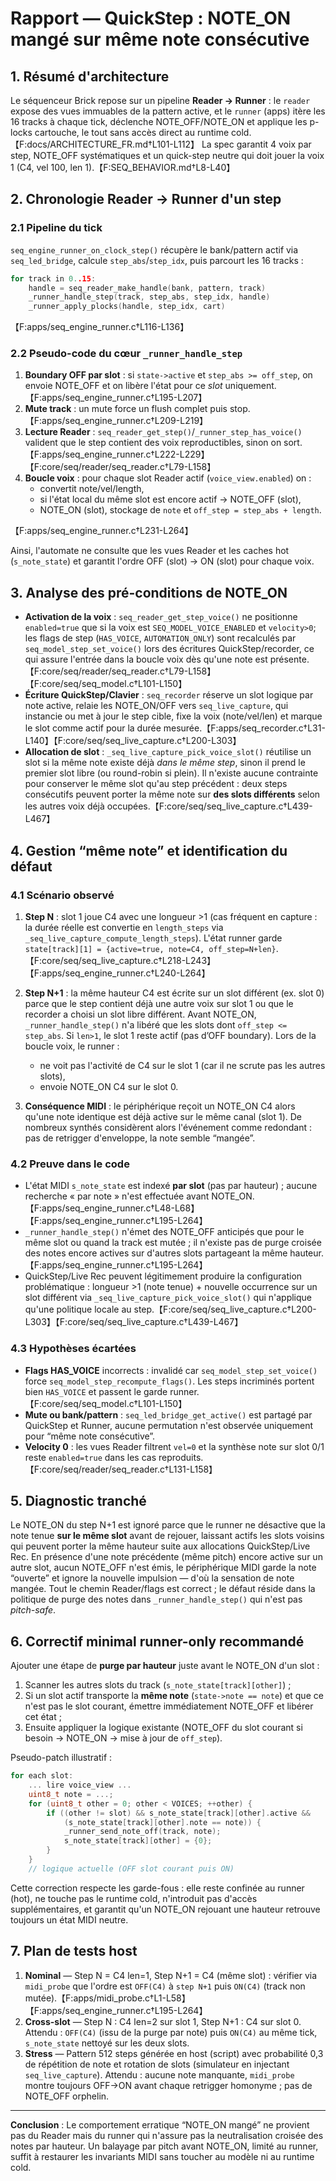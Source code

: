 # Rapport — QuickStep : NOTE_ON mangé sur même note consécutive

## 1. Résumé d'architecture

Le séquenceur Brick repose sur un pipeline **Reader → Runner** : le `reader` expose des vues immuables de la pattern active, et le `runner` (apps) itère les 16 tracks à chaque tick, déclenche NOTE_OFF/NOTE_ON et applique les p-locks cartouche, le tout sans accès direct au runtime cold.【F:docs/ARCHITECTURE_FR.md†L101-L112】 La spec garantit 4 voix par step, NOTE_OFF systématiques et un quick-step neutre qui doit jouer la voix 1 (C4, vel 100, len 1).【F:SEQ_BEHAVIOR.md†L8-L40】

## 2. Chronologie Reader → Runner d'un step

### 2.1 Pipeline du tick

`seq_engine_runner_on_clock_step()` récupère le bank/pattern actif via `seq_led_bridge`, calcule `step_abs`/`step_idx`, puis parcourt les 16 tracks :

```c
for track in 0..15:
    handle = seq_reader_make_handle(bank, pattern, track)
    _runner_handle_step(track, step_abs, step_idx, handle)
    _runner_apply_plocks(handle, step_idx, cart)
```

【F:apps/seq_engine_runner.c†L116-L136】

### 2.2 Pseudo-code du cœur `_runner_handle_step`

1. **Boundary OFF par slot** : si `state->active` et `step_abs >= off_step`, on envoie NOTE_OFF et on libère l'état pour ce *slot* uniquement.【F:apps/seq_engine_runner.c†L195-L207】
2. **Mute track** : un mute force un flush complet puis stop.【F:apps/seq_engine_runner.c†L209-L219】
3. **Lecture Reader** : `seq_reader_get_step()`/`_runner_step_has_voice()` valident que le step contient des voix reproductibles, sinon on sort.【F:apps/seq_engine_runner.c†L222-L229】【F:core/seq/reader/seq_reader.c†L79-L158】
4. **Boucle voix** : pour chaque slot Reader actif (`voice_view.enabled`) on :
   - convertit note/vel/length,
   - si l'état local du même slot est encore actif → NOTE_OFF (slot),
   - NOTE_ON (slot), stockage de `note` et `off_step = step_abs + length`.

【F:apps/seq_engine_runner.c†L231-L264】

Ainsi, l'automate ne consulte que les vues Reader et les caches hot (`s_note_state`) et garantit l'ordre OFF (slot) → ON (slot) pour chaque voix.

## 3. Analyse des pré-conditions de NOTE_ON

* **Activation de la voix** : `seq_reader_get_step_voice()` ne positionne `enabled=true` que si la voix est `SEQ_MODEL_VOICE_ENABLED` et `velocity>0`; les flags de step (`HAS_VOICE`, `AUTOMATION_ONLY`) sont recalculés par `seq_model_step_set_voice()` lors des écritures QuickStep/recorder, ce qui assure l'entrée dans la boucle voix dès qu'une note est présente.【F:core/seq/reader/seq_reader.c†L79-L158】【F:core/seq/seq_model.c†L101-L150】
* **Écriture QuickStep/Clavier** : `seq_recorder` réserve un slot logique par note active, relaie les NOTE_ON/OFF vers `seq_live_capture`, qui instancie ou met à jour le step cible, fixe la voix (note/vel/len) et marque le slot comme actif pour la durée mesurée.【F:apps/seq_recorder.c†L31-L140】【F:core/seq/seq_live_capture.c†L200-L303】
* **Allocation de slot** : `_seq_live_capture_pick_voice_slot()` réutilise un slot si la même note existe déjà *dans le même step*, sinon il prend le premier slot libre (ou round-robin si plein). Il n'existe aucune contrainte pour conserver le même slot qu'au step précédent : deux steps consécutifs peuvent porter la même note sur **des slots différents** selon les autres voix déjà occupées.【F:core/seq/seq_live_capture.c†L439-L467】

## 4. Gestion “même note” et identification du défaut

### 4.1 Scénario observé

1. **Step N** : slot 1 joue C4 avec une longueur >1 (cas fréquent en capture : la durée réelle est convertie en `length_steps` via `_seq_live_capture_compute_length_steps`). L'état runner garde `state[track][1] = {active=true, note=C4, off_step=N+len}`.【F:core/seq/seq_live_capture.c†L218-L243】【F:apps/seq_engine_runner.c†L240-L264】
2. **Step N+1** : la même hauteur C4 est écrite sur un slot différent (ex. slot 0) parce que le step contient déjà une autre voix sur slot 1 ou que le recorder a choisi un slot libre différent. Avant NOTE_ON, `_runner_handle_step()` n'a libéré que les slots dont `off_step <= step_abs`. Si `len>1`, le slot 1 reste actif (pas d’OFF boundary). Lors de la boucle voix, le runner :
   - ne voit pas l'activité de C4 sur le slot 1 (car il ne scrute pas les autres slots),
   - envoie NOTE_ON C4 sur le slot 0.

3. **Conséquence MIDI** : le périphérique reçoit un NOTE_ON C4 alors qu'une note identique est déjà active sur le même canal (slot 1). De nombreux synthés considèrent alors l'événement comme redondant : pas de retrigger d'enveloppe, la note semble “mangée”.

### 4.2 Preuve dans le code

* L'état MIDI `s_note_state` est indexé **par slot** (pas par hauteur) ; aucune recherche « par note » n'est effectuée avant NOTE_ON.【F:apps/seq_engine_runner.c†L48-L68】【F:apps/seq_engine_runner.c†L195-L264】
* `_runner_handle_step()` n'émet des NOTE_OFF anticipés que pour le même slot ou quand la track est mutée ; il n'existe pas de purge croisée des notes encore actives sur d'autres slots partageant la même hauteur.【F:apps/seq_engine_runner.c†L195-L264】
* QuickStep/Live Rec peuvent légitimement produire la configuration problématique : longueur >1 (note tenue) + nouvelle occurrence sur un slot différent via `_seq_live_capture_pick_voice_slot()` qui n'applique qu'une politique locale au step.【F:core/seq/seq_live_capture.c†L200-L303】【F:core/seq/seq_live_capture.c†L439-L467】

### 4.3 Hypothèses écartées

* **Flags HAS_VOICE** incorrects : invalidé car `seq_model_step_set_voice()` force `seq_model_step_recompute_flags()`. Les steps incriminés portent bien `HAS_VOICE` et passent le garde runner.【F:core/seq/seq_model.c†L101-L150】
* **Mute ou bank/pattern** : `seq_led_bridge_get_active()` est partagé par QuickStep et Runner, aucune permutation n'est observée uniquement pour “même note consécutive”.
* **Velocity 0** : les vues Reader filtrent `vel=0` et la synthèse note sur slot 0/1 reste `enabled=true` dans les cas reproduits.【F:core/seq/reader/seq_reader.c†L131-L158】

## 5. Diagnostic tranché

Le NOTE_ON du step N+1 est ignoré parce que le runner ne désactive que la note tenue **sur le même slot** avant de rejouer, laissant actifs les slots voisins qui peuvent porter la même hauteur suite aux allocations QuickStep/Live Rec. En présence d'une note précédente (même pitch) encore active sur un autre slot, aucun NOTE_OFF n'est émis, le périphérique MIDI garde la note “ouverte” et ignore la nouvelle impulsion — d'où la sensation de note mangée. Tout le chemin Reader/flags est correct ; le défaut réside dans la politique de purge des notes dans `_runner_handle_step()` qui n'est pas *pitch-safe*.

## 6. Correctif minimal runner-only recommandé

Ajouter une étape de **purge par hauteur** juste avant le NOTE_ON d'un slot :

1. Scanner les autres slots du track (`s_note_state[track][other]`) ;
2. Si un slot actif transporte la **même note** (`state->note == note`) et que ce n'est pas le slot courant, émettre immédiatement NOTE_OFF et libérer cet état ;
3. Ensuite appliquer la logique existante (NOTE_OFF du slot courant si besoin → NOTE_ON → mise à jour de `off_step`).

Pseudo-patch illustratif :

```c
for each slot:
    ... lire voice_view ...
    uint8_t note = ...;
    for (uint8_t other = 0; other < VOICES; ++other) {
        if ((other != slot) && s_note_state[track][other].active &&
            (s_note_state[track][other].note == note)) {
            _runner_send_note_off(track, note);
            s_note_state[track][other] = {0};
        }
    }
    // logique actuelle (OFF slot courant puis ON)
```

Cette correction respecte les garde-fous : elle reste confinée au runner (hot), ne touche pas le runtime cold, n'introduit pas d'accès supplémentaires, et garantit qu'un NOTE_ON rejouant une hauteur retrouve toujours un état MIDI neutre.

## 7. Plan de tests host

1. **Nominal** — Step N = C4 len=1, Step N+1 = C4 (même slot) : vérifier via `midi_probe` que l'ordre est `OFF(C4)` à `step N+1` puis `ON(C4)` (track non mutée).【F:apps/midi_probe.c†L1-L58】【F:apps/seq_engine_runner.c†L195-L264】
2. **Cross-slot** — Step N : C4 len=2 sur slot 1, Step N+1 : C4 sur slot 0. Attendu : `OFF(C4)` (issu de la purge par note) puis `ON(C4)` au même tick, `s_note_state` nettoyé sur les deux slots.
3. **Stress** — Pattern 512 steps générée en host (script) avec probabilité 0,3 de répétition de note et rotation de slots (simulateur en injectant `seq_live_capture`). Attendu : aucune note manquante, `midi_probe` montre toujours OFF→ON avant chaque retrigger homonyme ; pas de NOTE_OFF orphelin.

---

**Conclusion** : Le comportement erratique “NOTE_ON mangé” ne provient pas du Reader mais du runner qui n'assure pas la neutralisation croisée des notes par hauteur. Un balayage par pitch avant NOTE_ON, limité au runner, suffit à restaurer les invariants MIDI sans toucher au modèle ni au runtime cold.
